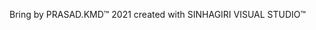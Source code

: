 <!-- Bring by PRASAD.KMD™ 2021
created with SINHAGIRI VISUAL STUDIO™ -->
Bring by PRASAD.KMD™ 2021
created with SINHAGIRI VISUAL STUDIO™